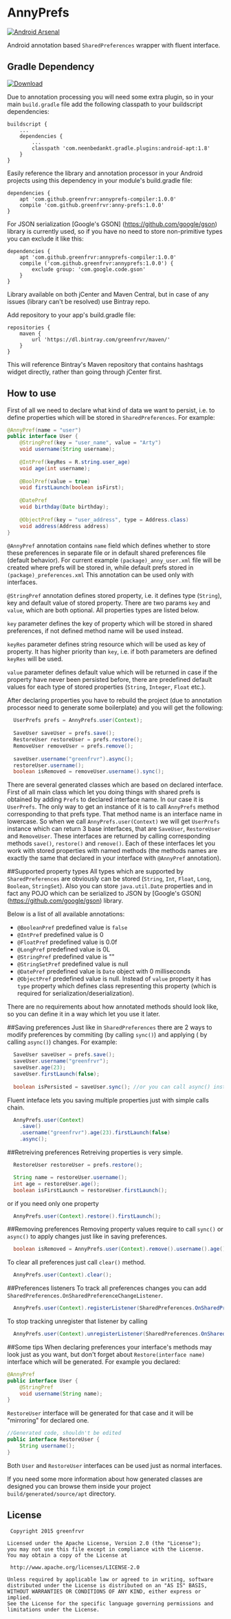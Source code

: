 # AnnyPrefs

[![Android Arsenal](https://img.shields.io/badge/Android%20Arsenal-AnnyPrefs-brightgreen.svg?style=flat)](http://android-arsenal.com/details/1/3072)

Android annotation based `SharedPreferences` wrapper with fluent interface.

## Gradle Dependency
[ ![Download](https://api.bintray.com/packages/greenfrvr/maven/anny-prefs/images/download.svg) ](https://bintray.com/greenfrvr/maven/anny-prefs/_latestVersion)

Due to annotation processing you will need some extra plugin, so in your main `build.gradle` file add the following classpath to your buildscript dependencies:

```Gradle
buildscript {
    ...
    dependencies {
        ...
        classpath 'com.neenbedankt.gradle.plugins:android-apt:1.8'
    }
}
```

Easily reference the library and annotation processor in your Android projects using this dependency in your module's build.gradle file:

```Gradle 
dependencies {
	apt 'com.github.greenfrvr:annyprefs-compiler:1.0.0'
    compile 'com.github.greenfrvr:anny-prefs:1.0.0'
}
```

For JSON serialization [Google's GSON] (https://github.com/google/gson) library is currently used, so if you have no need to store non-primitive types you can exclude it like this: 

```Gradle
dependencies {
	apt 'com.github.greenfrvr:annyprefs-compiler:1.0.0'
    compile ('com.github.greenfrvr:annyprefs:1.0.0') {
        exclude group: 'com.google.code.gson'
    }
}
```

Library available on both jCenter and Maven Central, but in case of any issues (library can't be resolved) use Bintray repo.

Add repository to your app's build.gradle file:

```Gradle
repositories {
    maven {
        url 'https://dl.bintray.com/greenfrvr/maven/'
    }
}
```
This will reference Bintray's Maven repository that contains hashtags widget directly, rather than going through jCenter first.

## How to use

First of all we need to declare what kind of data we want to persist, i.e. to define properties which will be stored in `SharedPreferences`. For example:
```java
@AnnyPref(name = "user")
public interface User {
    @StringPref(key = "user_name", value = "Arty")
    void username(String username);
    
    @IntPref(keyRes = R.string.user_age)
    void age(int username);
    
    @BoolPref(value = true)
    void firstLaunch(boolean isFirst);
    
    @DatePref
    void birthday(Date birthday);
    
    @ObjectPref(key = "user_address", type = Address.class)
    void address(Address address)
}
```
`@AnnyPref` annotation contains `name` field which defines whether to store these preferences in separate file or in default shared preferences file (default behavior). For current example `(package)_anny_user.xml` file will be created where prefs will be stored in, while default prefs stored in `(package)_preferences.xml` This annotation can be used only with interfaces.  

`@StringPref` annotation defines stored property, i.e. it defines type (`String`), key and default value of stored property. There are two params `key` and `value`, which are both optional. All properties types are listed below.

`key` parameter defines the key of property which will be stored in shared preferences, if not defined method name will be used instead. 

`keyRes` parameter defines string resource which will be used as key of property. It has higher priority than `key`, i.e. if both parameters are defined `keyRes` will be used. 

`value` parameter defines default value which will be returned in case if the property have never been persisted before, there are predefined default values for each type of stored properties (`String`, `Integer`, `Float` etc.). 

After declaring properties you have to rebuild the project (due to annotation processor need to generate some boilerplate) and you will get the following:
```java
  UserPrefs prefs = AnnyPrefs.user(Context);
  
  SaveUser saveUser = prefs.save();
  RestoreUser restoreUser = prefs.restore();
  RemoveUser removeUser = prefs.remove();
  
  saveUser.username("greenfrvr").async();
  restoreUser.username();
  boolean isRemoved = removeUser.username().sync();
```
There are several generated classes which are based on declared interface.
First of all main class which let you doing things with shared prefs is obtained by adding `Prefs` to declared interface name. In our case it is `UserPrefs`. The only way to get an instance of it is to call `AnnyPrefs` method corresponding to that prefs type. That method name is an interface name in lowercase. So when we call `AnnyPrefs.user(Context)` we will get `UserPrefs` instance which can return 3 base interfaces, that are `SaveUser`, `RestoreUser` and `RemoveUser`. 
These interfaces are returned by calling corresponding methods `save()`, `restore()` and `remove()`.
Each of these interfaces let you work with stored properties with named methods (the methods names are exactly the same that declared in your interface with `@AnnyPref` annotation).

##Supported property types
All types which are supported by `SharedPreferences` are obviously can be stored (`String`, `Int`, `Float`, `Long`, `Boolean`, `StringSet`). Also you can store `java.util.Date` properties and in fact any POJO which can be serialized to JSON by [Google's GSON] (https://github.com/google/gson) library. 

Below is a list of all available annotations:
- `@BooleanPref` predefined value is `false`
- `@IntPref` predefined value is 0 
- `@FloatPref` predefined value is 0.0f
- `@LongPref` predefined value is 0L
- `@StringPref` predefined value is ""
- `@StringSetPref` predefined value is null
- `@DatePref` predefined value is `Date` object with 0  milliseconds
- `@ObjectPref` predefined value is null. Instead of `value` property it has `type` property which defines class representing this property (which is required for serialization/deserialization).

There are no requirements about how annotated methods should look like, so you can define it in a way which let you use it later. 

##Saving preferences
Just like in `SharedPreferences` there are 2 ways to modify preferences by commiting (by calling `sync()`) and applying ( by calling `async()`) changes. For example:
```java
  SaveUser saveUser = prefs.save();
  saveUser.username("greenfrvr");
  saveUser.age(23);
  saveUser.firstLaunch(false);
  
  boolean isPersisted = saveUser.sync(); //or you can call async() instead
```

Fluent inteface lets you saving multiple properties just with simple calls chain. 
```java
  AnnyPrefs.user(Context)
  	.save()
  	.username("greenfrvr").age(23).firstLaunch(false)
  	.async();
``` 

##Retreiving preferences
Retreiving properties is very simple.
```java
  RestoreUser restoreUser = prefs.restore();

  String name = restoreUser.username();
  int age = restoreUser.age();
  boolean isFirstLaunch = restoreUser.firstLaunch();
```
or if you need only one property 
```java
  AnnyPrefs.user(Context).restore().firstLaunch();
```
##Removing preferences
Removing property values require to call `sync()` or `async()` to apply changes just like in saving preferences.
```java
  boolean isRemoved = AnnyPrefs.user(Context).remove().username().age().async();
```
To clear all preferences just call `clear()` method.
```java
  AnnyPrefs.user(Context).clear();
```

##Preferences listeners
To track all preferences changes you can add `SharedPreferences.OnSharedPreferenceChangeListener`.
```java
  AnnyPrefs.user(Context).registerListener(SharedPreferences.OnSharedPreferenceChangeListener)
```
To stop tracking unregister that listener by calling 
```java
  AnnyPrefs.user(Context).unregisterListener(SharedPreferences.OnSharedPreferenceChangeListener)
```

##Some tips
When declaring preferences your interface's methods may look just as you want, but don't forget about `Restore(interface name)` interface which will be generated. For example you declared:

```java
@AnnyPref
public interface User {
	@StringPref
	void username(String name);
}
```
`RestoreUser` interface will be generated for that case and it will be "mirroring" for declared one.
```java
//Generated code, shouldn't be edited
public interface RestoreUser {
	String username();
}
```
Both `User` and `RestoreUser` interfaces can be used just as normal interfaces.

If you need some more information about how generated classes are designed you can browse them inside your project `build/generated/source/apt` directory.

## License

     Copyright 2015 greenfrvr

	Licensed under the Apache License, Version 2.0 (the "License");
	you may not use this file except in compliance with the License.
	You may obtain a copy of the License at

     http://www.apache.org/licenses/LICENSE-2.0

	Unless required by applicable law or agreed to in writing, software
	distributed under the License is distributed on an "AS IS" BASIS,
	WITHOUT WARRANTIES OR CONDITIONS OF ANY KIND, either express or implied.
	See the License for the specific language governing permissions and
	limitations under the License.
